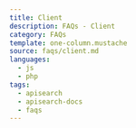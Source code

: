 ```yaml
---
title: Client
description: FAQs - Client
category: FAQs
template: one-column.mustache
source: faqs/client.md
languages: 
  - js
  - php
tags:
  - apisearch
  - apisearch-docs
  - faqs
---
```

